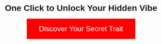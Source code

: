 <!DOCTYPE html>
<html>
<head>
  <title>Discover Your Secret Trait</title>
  <style>
    body { text-align: center; font-family: Arial; margin-top: 100px; }
    button { background-color: red; color: white; padding: 20px 40px; font-size: 24px; border: none; cursor: pointer; }
    #result { margin-top: 20px; font-size: 20px; }
  </style>
</head>
<body>
  <h1>One Click to Unlock Your Hidden Vibe</h1>
  <button onclick="showTrait()">Discover Your Secret Trait</button>
  <p id="result"></p>
  <script>
    function showTrait() {
      const traits = [
        "You're a stealthy genius.",
        "You're a chaotic dreamer.",
        "You're a quiet rebel.",
        "You're a bold visionary.",
        "You're a secret comedian.",
        "You're a cosmic wanderer.",
        "You're a fearless trailblazer.",
        "You're a quirky inventor.",
        "You're a hidden poet.",
        "You're a radiant optimist.",
        "You're a mischievous strategist.",
        "You're a timeless adventurer.",
        "You're a gentle powerhouse.",
        "You're a dazzling enigma.",
        "You're a playful philosopher.",
        "You're a cunning alchemist.",
        "You're a serene daredevil.",
        "You're a whimsical mastermind.",
        "You're a fierce daydreamer.",
        "You're a subtle conqueror.",
        "You're a vibrant chameleon.",
        "You're a rogue storyteller.",
        "You're a mystic observer.",
        "You're a spirited trickster.",
        "You're a lunar architect."
      ];
      const randomTrait = traits[Math.floor(Math.random() * traits.length)];
      document.getElementById("result").innerText = randomTrait;
    }
  </script>
</body>
</html>
